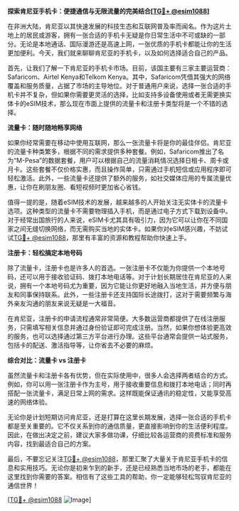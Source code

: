 **探索肯尼亚手机卡：便捷通信与无限流量的完美结合[[TG💪+ @esim1088](https://t.me/s/esim1088)]**

在非洲大陆，肯尼亚以其快速发展的科技生态和互联网普及率而闻名。作为这片土地上的居民或游客，拥有一张合适的手机卡无疑是你日常生活中不可或缺的一部分。无论是本地通话、国际漫游还是高速上网，一张优质的手机卡都能让你的生活更加便利。今天，我们就来聊聊肯尼亚的手机卡，以及如何选择适合自己的产品。

首先，让我们了解一下肯尼亚的手机卡市场。目前，该国主要有三家主要运营商：Safaricom、Airtel Kenya和Telkom Kenya。其中，Safaricom凭借其强大的网络覆盖和服务质量，占据了市场的主导地位。对于普通用户来说，选择一张合适的手机卡并不复杂，但如果你需要更灵活的选择，比如支持多设备使用或者无需更换实体卡的eSIM技术，那么现在市面上提供的流量卡和注册卡类型将是一个不错的选择。

**流量卡：随时随地畅享网络**

如果你经常需要在移动中使用互联网，那么一张流量卡将是你的最佳伴侣。肯尼亚的流量卡种类繁多，根据不同的需求提供多种套餐。例如，Safaricom推出了名为“M-Pesa”的数据套餐，用户可以根据自己的流量消耗情况选择日租卡、周卡或月卡。这些套餐不仅价格实惠，而且操作简单，只需通过手机短信或应用程序即可轻松激活。此外，一些流量卡还提供了额外的服务，如社交媒体应用的专属流量优惠，让你在刷朋友圈、看短视频时更加省心省钱。

值得一提的是，随着eSIM技术的发展，越来越多的人开始关注无实体卡的流量卡选项。这种类型的流量卡不需要物理插入手机，而是通过电子方式下载到设备中。对于经常出国旅行的人来说，eSIM卡尤其具有吸引力，因为它可以让你在不同国家之间无缝切换网络，而无需购买当地的实体卡。如果你对eSIM感兴趣，不妨试试[TG💪+ @esim1088](https://t.me/s/esim1088)，那里有丰富的资源和教程帮助你快速上手。

**注册卡：轻松搞定本地号码**

除了流量卡，注册卡也是许多人的首选。一张注册卡不仅能为你提供一个本地号码，还可以用于接收验证码、拨打本地电话等。对于计划长期居住在肯尼亚的人来说，拥有一个本地号码尤为重要，因为它能让你更好地融入当地生活，并方便与朋友和同事保持联系。此外，一些注册卡还支持国际长途拨打，这对于需要频繁与海外亲友沟通的朋友来说无疑是一大福音。

在肯尼亚，注册卡的申请流程通常非常简便。大多数运营商都提供了在线注册服务，只需填写相关信息并通过身份验证即可完成注册。当然，如果你想体验更高效的服务，也可以选择通过第三方平台进行办理。这些平台通常会提供一站式服务，包括卡的配送、激活指导等，让你省去不必要的麻烦。

**综合对比：流量卡 vs 注册卡**

虽然流量卡和注册卡各有优势，但在实际使用中，很多人会选择两者结合的方式。例如，你可以用一张注册卡作为主号，用于接收重要信息和拨打本地电话；同时再搭配一张流量卡，满足日常上网的需求。这样既能保证通讯的稳定性，又能享受高速的网络体验。

无论你是计划短期访问肯尼亚，还是打算在这里长期发展，选择一张合适的手机卡都是至关重要的。它不仅关系到你的通信质量，更直接影响到你的生活便利程度。因此，在做出决定之前，建议大家多做功课，仔细比较各运营商的资费标准和服务内容，找到最适合自己的方案。

最后，不要忘记关注[TG💪+ @esim1088](https://t.me/s/esim1088)，那里汇聚了大量关于肯尼亚手机卡的信息和实用技巧。无论你是初来乍到的新手，还是已经熟悉当地市场的老手，都能在这里找到你需要的答案。相信有了这些工具的帮助，你一定能够轻松驾驭肯尼亚的通信世界！

[[TG💪+ @esim1088](https://t.me/s/esim1088) ![Image](https://i.postimg.cc/4NQfJmqS/Snipaste-2025-05-13-00-14-12.png)]